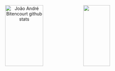 


<div align="center">  
  <img width="49%" height="195px" src="https://github-readme-stats.vercel.app/api?username=joaoandrebs&show_icons=true&count_private=true&hide_border=true&title_color=ff91a4&icon_color=ff91a4&text_color=c9d1d9&bg_color=0d1117" alt="João André Bitencourt github stats" /> 
  <img width="41%" height="195px" src="https://github-readme-stats.vercel.app/api/top-langs/?username=joaoandrebs&layout=compact&hide_border=true&title_color=ff91a4&text_color=ff91a4&bg_color=0d1117" />
</div>
